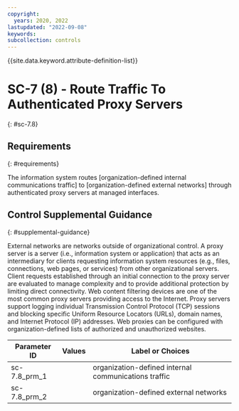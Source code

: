 ```yaml
---
copyright:
  years: 2020, 2022
lastupdated: "2022-09-08"
keywords: 
subcollection: controls
---
```


{{site.data.keyword.attribute-definition-list}}

# SC-7 (8) - Route Traffic To Authenticated Proxy Servers
{: #sc-7.8}

## Requirements
{: #requirements}

The information system routes [organization-defined internal communications traffic] to [organization-defined external networks] through authenticated proxy servers at managed interfaces.

## Control Supplemental Guidance
{: #supplemental-guidance}

External networks are networks outside of organizational control. A proxy server is a server (i.e., information system or application) that acts as an intermediary for clients requesting information system resources (e.g., files, connections, web pages, or services) from other organizational servers. Client requests established through an initial connection to the proxy server are evaluated to manage complexity and to provide additional protection by limiting direct connectivity. Web content filtering devices are one of the most common proxy servers providing access to the Internet. Proxy servers support logging individual Transmission Control Protocol (TCP) sessions and blocking specific Uniform Resource Locators (URLs), domain names, and Internet Protocol (IP) addresses. Web proxies can be configured with organization-defined lists of authorized and unauthorized websites.

| Parameter ID | Values | Label or Choices |
|---|---|---|
| sc-7.8_prm_1 |  | organization-defined internal communications traffic |
| sc-7.8_prm_2 |  | organization-defined external networks |


